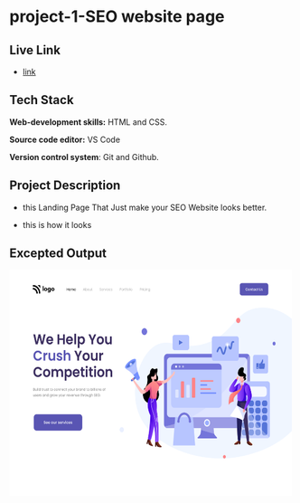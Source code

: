 
# project-1-SEO website page

## Live Link
* [link](https://seofsjs.netlify.app)

## Tech Stack

**Web-development skills:** HTML and CSS.


**Source code editor:** VS Code


**Version control system**: Git and Github.






## Project Description
* this Landing Page That Just make your SEO Website looks better.

* this is how it looks

## Excepted Output
<img src="output.png"  width="500" height="400">
